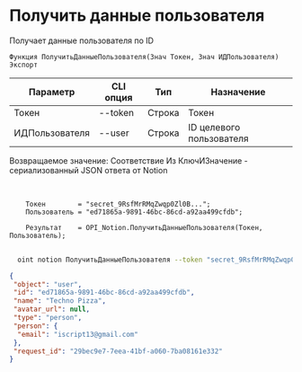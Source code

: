 ﻿---
sidebar_position: 2
---

# Получить данные пользователя
 Получает данные пользователя по ID



`Функция ПолучитьДанныеПользователя(Знач Токен, Знач ИДПользователя) Экспорт`

  | Параметр | CLI опция | Тип | Назначение |
  |-|-|-|-|
  | Токен | --token | Строка | Токен |
  | ИДПользователя | --user | Строка | ID целевого пользователя |

  
  Возвращаемое значение:   Соответствие Из КлючИЗначение - сериализованный JSON ответа от Notion

<br/>




```bsl title="Пример кода"
    Токен        = "secret_9RsfMrRMqZwqp0Zl0B...";
    Пользователь = "ed71865a-9891-46bc-86cd-a92aa499cfdb";

    Результат    = OPI_Notion.ПолучитьДанныеПользователя(Токен, Пользователь);
```



```sh title="Пример команды CLI"
    
  oint notion ПолучитьДанныеПользователя --token "secret_9RsfMrRMqZwqp0Zl0B..." --user "ed71865a989146bc86cdwdf24..."

```

```json title="Результат"
{
 "object": "user",
 "id": "ed71865a-9891-46bc-86cd-a92aa499cfdb",
 "name": "Techno Pizza",
 "avatar_url": null,
 "type": "person",
 "person": {
  "email": "iscript13@gmail.com"
 },
 "request_id": "29bec9e7-7eea-41bf-a060-7ba08161e332"
}
```

